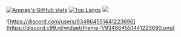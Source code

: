 [![Anurag's GitHub stats](https://github-readme-stats-iota-gray-59.vercel.app/api?username=NickB-30&show_icons=true&theme=dark&count_private=true)](https://github.com/anuraghazra/github-readme-stats)
[![Top Langs](https://github-readme-stats-iota-gray-59.vercel.app/api/top-langs/?username=NickB-30&layout=compact&theme=dark&langs_count=6)](https://github.com/anuraghazra/github-readme-stats)
![](https://komarev.com/ghpvc/?username=NickB-30)

![https://discord.com/users/934864551441223690](https://discord.c99.nl/widget/theme-1/934864551441223690.png)
